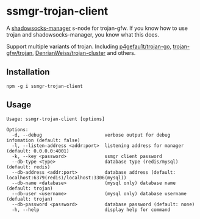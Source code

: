 # ssmgr-trojan-client

A [shadowsocks-manager](https://github.com/shadowsocks/shadowsocks-manager) s-node for trojan-gfw. If you know how to use trojan and shadowsocks-manager, you know what this does.

Support multiple variants of trojan. Including [p4gefau1t/trojan-go](https://github.com/p4gefau1t/trojan-go), [trojan-gfw/trojan](https://github.com/trojan-gfw/trojan), [DenrianWeiss/trojan-cluster](https://github.com/DenrianWeiss/trojan-cluster) and others.

## Installation
```
npm -g i ssmgr-trojan-client
```

## Usage
```
Usage: ssmgr-trojan-client [options]

Options:
  -d, --debug                       verbose output for debug infomation (default: false)
  -l, --listen-address <addr:port>  listening address for manager (default: 0.0.0.0:4001)
  -k, --key <password>              ssmgr client password
  --db-type <type>                  database type (redis/mysql) (default: redis)
  --db-address <addr:port>          database address (default: localhost:6379(redis)/localhost:3306(mysql))
  --db-name <database>              (mysql only) database name (default: trojan)
  --db-user <username>              (mysql only) database username (defualt: trojan)
  --db-password <password>          database password (default: none)
  -h, --help                        display help for command
```
